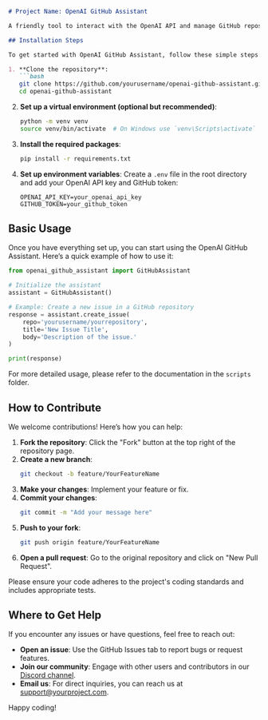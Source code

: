 ```markdown
# Project Name: OpenAI GitHub Assistant

A friendly tool to interact with the OpenAI API and manage GitHub repositories seamlessly.

## Installation Steps

To get started with OpenAI GitHub Assistant, follow these simple steps:

1. **Clone the repository**:
   ```bash
   git clone https://github.com/yourusername/openai-github-assistant.git
   cd openai-github-assistant
   ```

2. **Set up a virtual environment (optional but recommended)**:
   ```bash
   python -m venv venv
   source venv/bin/activate  # On Windows use `venv\Scripts\activate`
   ```

3. **Install the required packages**:
   ```bash
   pip install -r requirements.txt
   ```

4. **Set up environment variables**:
   Create a `.env` file in the root directory and add your OpenAI API key and GitHub token:
   ```plaintext
   OPENAI_API_KEY=your_openai_api_key
   GITHUB_TOKEN=your_github_token
   ```

## Basic Usage

Once you have everything set up, you can start using the OpenAI GitHub Assistant. Here’s a quick example of how to use it:

```python
from openai_github_assistant import GitHubAssistant

# Initialize the assistant
assistant = GitHubAssistant()

# Example: Create a new issue in a GitHub repository
response = assistant.create_issue(
    repo='yourusername/yourrepository',
    title='New Issue Title',
    body='Description of the issue.'
)

print(response)
```

For more detailed usage, please refer to the documentation in the `scripts` folder.

## How to Contribute

We welcome contributions! Here’s how you can help:

1. **Fork the repository**: Click the "Fork" button at the top right of the repository page.
2. **Create a new branch**: 
   ```bash
   git checkout -b feature/YourFeatureName
   ```
3. **Make your changes**: Implement your feature or fix.
4. **Commit your changes**: 
   ```bash
   git commit -m "Add your message here"
   ```
5. **Push to your fork**: 
   ```bash
   git push origin feature/YourFeatureName
   ```
6. **Open a pull request**: Go to the original repository and click on "New Pull Request".

Please ensure your code adheres to the project's coding standards and includes appropriate tests.

## Where to Get Help

If you encounter any issues or have questions, feel free to reach out:

- **Open an issue**: Use the GitHub Issues tab to report bugs or request features.
- **Join our community**: Engage with other users and contributors in our [Discord channel](https://discord.gg/yourdiscordlink).
- **Email us**: For direct inquiries, you can reach us at support@yourproject.com.

Happy coding!
```